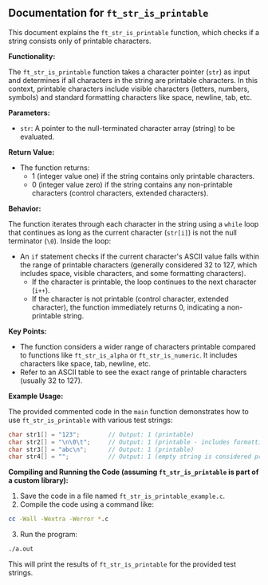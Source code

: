 ## Documentation for `ft_str_is_printable`

This document explains the `ft_str_is_printable` function, which checks if a string consists only of printable characters.

**Functionality:**

The `ft_str_is_printable` function takes a character pointer (`str`) as input and determines if all characters in the string are printable characters. In this context, printable characters include visible characters (letters, numbers, symbols) and standard formatting characters like space, newline, tab, etc.

**Parameters:**

- `str`: A pointer to the null-terminated character array (string) to be evaluated.

**Return Value:**

- The function returns:
    - 1 (integer value one) if the string contains only printable characters.
    - 0 (integer value zero) if the string contains any non-printable characters (control characters, extended characters).

**Behavior:**

The function iterates through each character in the string using a `while` loop that continues as long as the current character (`str[i]`) is not the null terminator (`\0`). Inside the loop:

- An `if` statement checks if the current character's ASCII value falls within the range of printable characters (generally considered 32 to 127, which includes space, visible characters, and some formatting characters).
    - If the character is printable, the loop continues to the next character (`i++`).
    - If the character is not printable (control character, extended character), the function immediately returns 0, indicating a non-printable string.

**Key Points:**

- The function considers a wider range of characters printable compared to functions like `ft_str_is_alpha` or `ft_str_is_numeric`. It includes characters like space, tab, newline, etc.
- Refer to an ASCII table to see the exact range of printable characters (usually 32 to 127).

**Example Usage:**

The provided commented code in the `main` function demonstrates how to use `ft_str_is_printable` with various test strings:

```c
char str1[] = "123";        // Output: 1 (printable)
char str2[] = "\n\0\t";     // Output: 1 (printable - includes formatting characters)
char str3[] = "abc\n";      // Output: 1 (printable)
char str4[] = "";           // Output: 1 (empty string is considered printable)
```

**Compiling and Running the Code (assuming `ft_str_is_printable` is part of a custom library):**

1. Save the code in a file named `ft_str_is_printable_example.c`.
2. Compile the code using a command like:

```bash
cc -Wall -Wextra -Werror *.c
```

3. Run the program:

```bash
./a.out
```

This will print the results of `ft_str_is_printable` for the provided test strings.